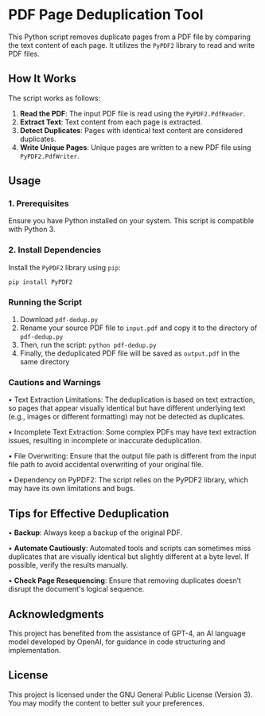 # PDF Page Deduplication Tool

This Python script removes duplicate pages from a PDF file by comparing the text content of each page. It utilizes the `PyPDF2` library to read and write PDF files.

## How It Works

The script works as follows:
1. **Read the PDF**: The input PDF file is read using the `PyPDF2.PdfReader`.
2. **Extract Text**: Text content from each page is extracted.
3. **Detect Duplicates**: Pages with identical text content are considered duplicates.
4. **Write Unique Pages**: Unique pages are written to a new PDF file using `PyPDF2.PdfWriter`.

## Usage

### 1. Prerequisites

Ensure you have Python installed on your system. This script is compatible with Python 3.

### 2. Install Dependencies

Install the `PyPDF2` library using `pip`: 

`pip install PyPDF2`

### Running the Script

1. Download `pdf-dedup.py`
2. Rename your source PDF file to `input.pdf` and copy it to the directory of `pdf-dedup.py`
3. Then, run the script: `python pdf-dedup.py`
4. Finally, the deduplicated PDF file will be saved as `output.pdf` in the same directory

### Cautions and Warnings

• Text Extraction Limitations: The deduplication is based on text extraction, so pages that appear visually identical but have different underlying text (e.g., images or different formatting) may not be detected as duplicates.

• Incomplete Text Extraction: Some complex PDFs may have text extraction issues, resulting in incomplete or inaccurate deduplication.

• File Overwriting: Ensure that the output file path is different from the input file path to avoid accidental overwriting of your original file.

• Dependency on PyPDF2: The script relies on the PyPDF2 library, which may have its own limitations and bugs.

## Tips for Effective Deduplication

• **Backup**: Always keep a backup of the original PDF.

• **Automate Cautiously**: Automated tools and scripts can sometimes miss duplicates that are visually identical but slightly different at a byte level. If possible, verify the results manually.

• **Check Page Resequencing**: Ensure that removing duplicates doesn’t disrupt the document's logical sequence.

## Acknowledgments

This project has benefited from the assistance of GPT-4, an AI language model developed by OpenAI, for guidance in code structuring and implementation.

## License

This project is licensed under the GNU General Public License (Version 3). You may modify the content to better suit your preferences.
